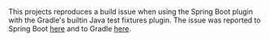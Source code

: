 This projects reproduces a build issue when using the Spring Boot plugin with the Gradle's builtin Java test fixtures plugin.
The issue was reported to Spring Boot [here](https://github.com/spring-projects/spring-boot/issues/19380) and to Gradle 
[here](https://github.com/gradle/gradle/issues/11696).
